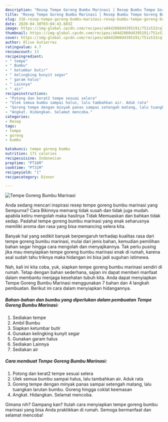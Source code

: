 ```yaml
---
description: "Resep Tempe Goreng Bumbu Marinasi | Resep Bumbu Tempe Goreng Bumbu Marinasi Yang Paling Enak"
title: "Resep Tempe Goreng Bumbu Marinasi | Resep Bumbu Tempe Goreng Bumbu Marinasi Yang Paling Enak"
slug: 316-resep-tempe-goreng-bumbu-marinasi-resep-bumbu-tempe-goreng-bumbu-marinasi-yang-paling-enak
date: 2020-04-30T03:04:43.603Z
image: https://img-global.cpcdn.com/recipes/a84d2060d4395191/751x532cq70/tempe-goreng-bumbu-marinasi-foto-resep-utama.jpg
thumbnail: https://img-global.cpcdn.com/recipes/a84d2060d4395191/751x532cq70/tempe-goreng-bumbu-marinasi-foto-resep-utama.jpg
cover: https://img-global.cpcdn.com/recipes/a84d2060d4395191/751x532cq70/tempe-goreng-bumbu-marinasi-foto-resep-utama.jpg
author: Olive Gutierrez
ratingvalue: 4.7
reviewcount: 13
recipeingredient:
- " tempe"
- " Bumbu"
- " ketumbar butir"
- " kelingking kunyit segar"
- " garam halus"
- " Lainnya"
- " air"
recipeinstructions:
- "Potong dan kerat2 tempe sesuai selera"
- "Ulek semua bumbu sampai halus, lalu tambahkan air. Aduk rata"
- "Goreng tempe dengan minyak panas sampai setengah matang, lalu tuangkan larutan bumbu. Goreng hingga coklat keemasan"
- "Angkat. Hidangkan. Selamat mencoba."
categories:
- Resep
tags:
- tempe
- goreng
- bumbu

katakunci: tempe goreng bumbu 
nutrition: 171 calories
recipecuisine: Indonesian
preptime: "PT16M"
cooktime: "PT31M"
recipeyield: "1"
recipecategory: Dinner

---
```



![Tempe Goreng Bumbu Marinasi](https://img-global.cpcdn.com/recipes/a84d2060d4395191/751x532cq70/tempe-goreng-bumbu-marinasi-foto-resep-utama.jpg)

Anda sedang mencari inspirasi resep tempe goreng bumbu marinasi yang Sempurna? Cara Bikinnya memang tidak susah dan tidak juga mudah. apabila keliru mengolah maka hasilnya Tidak Memuaskan dan bahkan tidak sedap. Padahal tempe goreng bumbu marinasi yang enak seharusnya memiliki aroma dan rasa yang bisa memancing selera kita.



Banyak hal yang sedikit banyak berpengaruh terhadap kualitas rasa dari tempe goreng bumbu marinasi, mulai dari jenis bahan, kemudian pemilihan bahan segar hingga cara mengolah dan menyajikannya. Tak perlu pusing jika mau menyiapkan tempe goreng bumbu marinasi enak di rumah, karena asal sudah tahu triknya maka hidangan ini bisa jadi suguhan istimewa.


Nah, kali ini kita coba, yuk, siapkan tempe goreng bumbu marinasi sendiri di rumah. Tetap dengan bahan sederhana, sajian ini dapat memberi manfaat dalam membantu menjaga kesehatan tubuh kita. Anda dapat menyiapkan Tempe Goreng Bumbu Marinasi menggunakan 7 bahan dan 4 langkah pembuatan. Berikut ini cara dalam menyiapkan hidangannya.

<!--inarticleads1-->

##### Bahan-bahan dan bumbu yang diperlukan dalam pembuatan Tempe Goreng Bumbu Marinasi:

1. Sediakan  tempe
1. Ambil  Bumbu
1. Siapkan  ketumbar butir
1. Gunakan  kelingking kunyit segar
1. Gunakan  garam halus
1. Sediakan  Lainnya
1. Sediakan  air




<!--inarticleads2-->

##### Cara membuat Tempe Goreng Bumbu Marinasi:

1. Potong dan kerat2 tempe sesuai selera
1. Ulek semua bumbu sampai halus, lalu tambahkan air. Aduk rata
1. Goreng tempe dengan minyak panas sampai setengah matang, lalu tuangkan larutan bumbu. Goreng hingga coklat keemasan
1. Angkat. Hidangkan. Selamat mencoba.




Gimana nih? Gampang kan? Itulah cara menyiapkan tempe goreng bumbu marinasi yang bisa Anda praktikkan di rumah. Semoga bermanfaat dan selamat mencoba!
